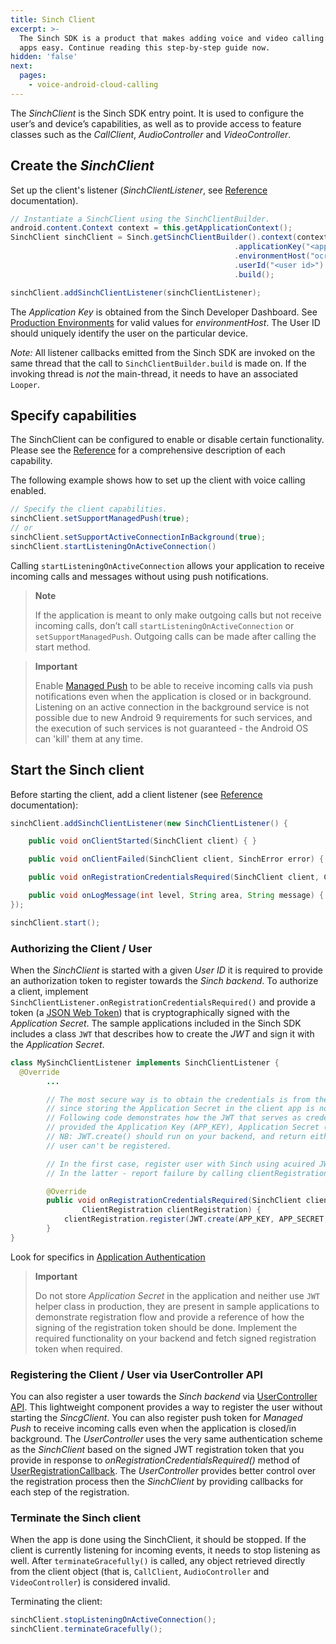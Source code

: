 ```yaml
---
title: Sinch Client
excerpt: >-
  The Sinch SDK is a product that makes adding voice and video calling to mobile
  apps easy. Continue reading this step-by-step guide now.
hidden: 'false'
next:
  pages:
    - voice-android-cloud-calling
---
```


The _SinchClient_ is the Sinch SDK entry point. It is used to configure the user’s and device’s capabilities, as well as to provide access to feature classes such as the _CallClient_, _AudioController_ and _VideoController_.

## Create the _SinchClient_

Set up the client's listener (_SinchClientListener_, see [Reference](reference\com\sinch\android\rtc\SinchClientListener.html) documentation).

```java
// Instantiate a SinchClient using the SinchClientBuilder.
android.content.Context context = this.getApplicationContext();
SinchClient sinchClient = Sinch.getSinchClientBuilder().context(context)
                                                  .applicationKey("<application key>")
                                                  .environmentHost("ocra.api.sinch.com")
                                                  .userId("<user id>")
                                                  .build();

sinchClient.addSinchClientListener(sinchClientListener);
```

The _Application Key_ is obtained from the Sinch Developer Dashboard. See [Production Environments](doc:voice-android-cloud-miscellaneous#production-environments) for valid values for _environmentHost_. The User ID should uniquely identify the user on the particular device.

_Note:_ All listener callbacks emitted from the Sinch SDK are invoked on the same thread that the call to `SinchClientBuilder.build` is made on. If the invoking thread is _not_ the main-thread, it needs to have an associated `Looper`.

## Specify capabilities

The SinchClient can be configured to enable or disable certain functionality. Please see the [Reference](reference\index.html?com\sinch\android\rtc\SinchClient.html) for a comprehensive description of each capability.

The following example shows how to set up the client with voice calling enabled.

```java
// Specify the client capabilities.
sinchClient.setSupportManagedPush(true);
// or
sinchClient.setSupportActiveConnectionInBackground(true);
sinchClient.startListeningOnActiveConnection()
```

Calling `startListeningOnActiveConnection` allows your application to receive incoming calls and messages without using push notifications.

> **Note**
>
> If the application is meant to only make outgoing calls but not receive incoming calls, don’t call `startListeningOnActiveConnection` or `setSupportManagedPush`. Outgoing calls can be made after calling the start method.

> **Important**
>
> Enable [Managed Push](doc:voice-android-cloud-push-notifications) to be able to receive incoming calls via push notifications even when the application is closed or in background. Listening on an active connection in the background service is not possible due to new Android 9 requirements for such services, and the execution of such services is not guaranteed - the Android OS can 'kill' them at any time.

## Start the Sinch client

Before starting the client, add a client listener (see [Reference](reference\index.html?com\sinch\android\rtc\SinchClientListener.html) documentation):

```java
sinchClient.addSinchClientListener(new SinchClientListener() {

    public void onClientStarted(SinchClient client) { }

    public void onClientFailed(SinchClient client, SinchError error) { }

    public void onRegistrationCredentialsRequired(SinchClient client, ClientRegistration registrationCallback) { }

    public void onLogMessage(int level, String area, String message) { }
});

sinchClient.start();
```

### Authorizing the Client / User

When the _SinchClient_ is started with a given _User ID_ it is required to provide an authorization token to register towards the _Sinch backend_. To authorize a client, implement `SinchClientListener.onRegistrationCredentialsRequired()` and provide a token (a [JSON Web Token](https://jwt.io/)) that is cryptographically signed with the _Application Secret_. The sample applications included in the Sinch SDK includes a class `JWT` that describes how to create the _JWT_ and sign it with the _Application Secret_.

```java
class MySinchClientListener implements SinchClientListener {
  @Override
        ...

        // The most secure way is to obtain the credentials is from the backend,
        // since storing the Application Secret in the client app is not safe.
        // Following code demonstrates how the JWT that serves as credential should be created,
        // provided the Application Key (APP_KEY), Application Secret (APP_SECRET) and User ID.
        // NB: JWT.create() should run on your backend, and return either valid JWT or signal that
        // user can't be registered.

        // In the first case, register user with Sinch using acuired JWT via clientRegistration.register(...).
        // In the latter - report failure by calling clientRegistration.registerFailed()

        @Override
        public void onRegistrationCredentialsRequired(SinchClient client,
                ClientRegistration clientRegistration) {
            clientRegistration.register(JWT.create(APP_KEY, APP_SECRET, client.getLocalUserId()));
        }
}
```

Look for specifics in [Application Authentication](doc:voice-android-cloud-application-authentication)

> **Important**
>
> Do not store _Application Secret_ in the application and neither use `JWT` helper class in production, they are present in sample applications to demonstrate registration flow and provide a reference of how the signing of the registration token should be done. Implement the required functionality on your backend and fetch signed registration token when required.

### Registering the Client / User via UserController API

You can also register a user towards the _Sinch backend_ via [UserController API](doc:voice-android-cloud-user-controller). This lightweight component provides a way to register the user without starting the _SincgClient_. You can also register push token for _Managed Push_ to receive incoming calls even when the application is closed/in background. The _UserController_ uses the very same authentication scheme as the _SinchClient_ based on the signed JWT registration token that you provide in response to _onRegistrationCredentialsRequired()_ method of [UserRegistrationCallback](reference\com\sinch\android\rtc\UserRegistrationCallback.html). The _UserController_ provides better control over the registration process then the _SinchClient_ by providing callbacks for each step of the registration.

### Terminate the Sinch client

When the app is done using the SinchClient, it should be stopped. If the client is currently listening for incoming events, it needs to stop listening as well. After `terminateGracefully()` is called, any object retrieved directly from the client object (that is, `CallClient`, `AudioController` and `VideoController`) is considered invalid.

Terminating the client:

```java
sinchClient.stopListeningOnActiveConnection();
sinchClient.terminateGracefully();
```
